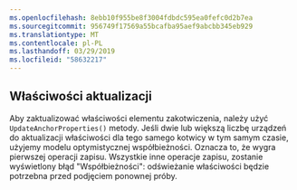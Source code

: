 ```yaml
---
ms.openlocfilehash: 8ebb10f955be8f3004fdbdc595ea0fefc0d2b7ea
ms.sourcegitcommit: 956749f17569a55bcafba95aef9abcbb345eb929
ms.translationtype: MT
ms.contentlocale: pl-PL
ms.lasthandoff: 03/29/2019
ms.locfileid: "58632217"
---
```

## <a name="update-properties"></a>Właściwości aktualizacji

Aby zaktualizować właściwości elementu zakotwiczenia, należy użyć `UpdateAnchorProperties()` metody. Jeśli dwie lub większą liczbę urządzeń do aktualizacji właściwości dla tego samego kotwicy w tym samym czasie, użyjemy modelu optymistycznej współbieżności. Oznacza to, że wygra pierwszej operacji zapisu.  Wszystkie inne operacje zapisu, zostanie wyświetlony błąd "Współbieżności": odświeżanie właściwości będzie potrzebna przed podjęciem ponownej próby.
